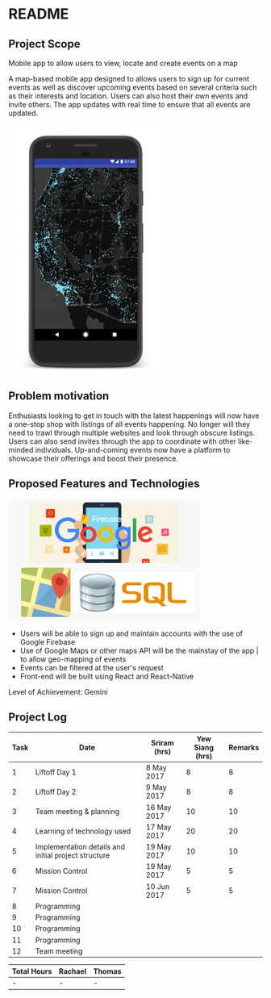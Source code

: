 # README

## Project Scope
Mobile app to allow users to view, locate and create events on a map

A map-based mobile app designed to allows users to sign up for current events as well as discover upcoming events based on several criteria such as their interests and location. Users can also host their own events and invite others. The app updates with real time to ensure that all events are updated.

![iphonenight.PNG](assets/iphonenight.PNG)

## Problem motivation
Enthusiasts looking to get in touch with the latest happenings will now have a one-stop shop with listings of all events happening. No longer will they need to trawl through multiple websites and look through obscure listings. Users can also send invites through the app to coordinate with other like-minded individuals. Up-and-coming events now have a platform to showcase their offerings and boost their presence.

## Proposed Features and Technologies 
![googlemaps.PNG](assets/googlemaps.PNG)
- Users will be able to sign up and maintain accounts with the use of Google Firebase
- Use of Google Maps or other maps API will be the mainstay of the app | to allow geo-mapping of events
- Events can be filtered at the user's request 
- Front-end will be built using React and React-Native

Level of Achievement: Gemini

## Project Log

| Task | Date | Sriram (hrs) | Yew Siang (hrs) | Remarks |
| --- | --- | --- | --- | --- |
| 1 | Liftoff Day 1 | 8 May 2017 | 8 | 8 | Overview of Mobile App Development & Basic Android App Development |
| 2 | Liftoff Day 2 | 9 May 2017 | 8 | 8 | Intermediate Android App Development, An introduction to Serverless codes on Windows Azure and Git |
| 3 | Team meeting & planning | 16 May 2017 | 10 | 10 | Planning of idea execution for the project and technology required |
| 4 | Learning of technology used | 17 May 2017 | 20 | 20 | React, JSX, SQL database and Android Dev |
| 5 | Implementation details and initial project structure | 19 May 2017 | 10 | 10 | Discussion of the specific implementation of features |
| 6 | Mission Control | 19 May 2017 | 5 | 5 | MeteorJS Workshop |
| 7 | Mission Control | 10 Jun 2017 | 5 | 5 | Web Security Workshop and Google Workshop on BigQuery |
| 8 | Programming |  |  |  | Develop database models |
| 9 | Programming |  |  |  | Develop database models |
| 10 | Programming |  |  |  | Develop database models |
| 11 | Programming |  |  |  | Develop different database functions |
| 12 | Team meeting |  |  |  | Worked on Milestones |

| Total Hours | Rachael | Thomas |
| --- | --- | --- |
| - | - | - |


